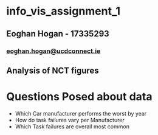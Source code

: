 # info_vis_assignment_1

## Eoghan Hogan - 17335293

### eoghan.hogan@ucdconnect.ie

## Analysis of NCT figures

# Questions Posed about data

- Which Car manufacturer performs the worst by year
- How do task failures vary per Manufacturer
- Which Task failures are overall most common
